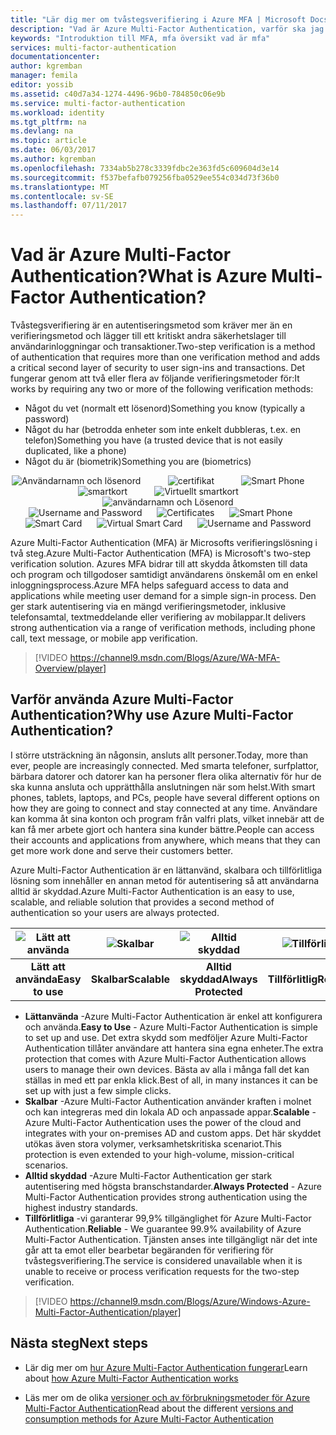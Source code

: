 ```yaml
---
title: "Lär dig mer om tvåstegsverifiering i Azure MFA | Microsoft Docs"
description: "Vad är Azure Multi-Factor Authentication, varför ska jag använda MFA, mer information om Multifaktorautentisering klienten och olika metoder och versioner som är tillgängliga. "
keywords: "Introduktion till MFA, mfa översikt vad är mfa"
services: multi-factor-authentication
documentationcenter: 
author: kgremban
manager: femila
editor: yossib
ms.assetid: c40d7a34-1274-4496-96b0-784850c06e9b
ms.service: multi-factor-authentication
ms.workload: identity
ms.tgt_pltfrm: na
ms.devlang: na
ms.topic: article
ms.date: 06/03/2017
ms.author: kgremban
ms.openlocfilehash: 7334ab5b278c3339fdbc2e363fd5c609604d3e14
ms.sourcegitcommit: f537befafb079256fba0529ee554c034d73f36b0
ms.translationtype: MT
ms.contentlocale: sv-SE
ms.lasthandoff: 07/11/2017
---
```

# <a name="what-is-azure-multi-factor-authentication"></a><span data-ttu-id="68cb0-104">Vad är Azure Multi-Factor Authentication?</span><span class="sxs-lookup"><span data-stu-id="68cb0-104">What is Azure Multi-Factor Authentication?</span></span>
<span data-ttu-id="68cb0-105">Tvåstegsverifiering är en autentiseringsmetod som kräver mer än en verifieringsmetod och lägger till ett kritiskt andra säkerhetslager till användarinloggningar och transaktioner.</span><span class="sxs-lookup"><span data-stu-id="68cb0-105">Two-step verification is a method of authentication that requires more than one verification method and adds a critical second layer of security to user sign-ins and transactions.</span></span> <span data-ttu-id="68cb0-106">Det fungerar genom att två eller flera av följande verifieringsmetoder för:</span><span class="sxs-lookup"><span data-stu-id="68cb0-106">It works by requiring any two or more of the following verification methods:</span></span>

* <span data-ttu-id="68cb0-107">Något du vet (normalt ett lösenord)</span><span class="sxs-lookup"><span data-stu-id="68cb0-107">Something you know (typically a password)</span></span>
* <span data-ttu-id="68cb0-108">Något du har (betrodda enheter som inte enkelt dubbleras, t.ex. en telefon)</span><span class="sxs-lookup"><span data-stu-id="68cb0-108">Something you have (a trusted device that is not easily duplicated, like a phone)</span></span>
* <span data-ttu-id="68cb0-109">Något du är (biometrik)</span><span class="sxs-lookup"><span data-stu-id="68cb0-109">Something you are (biometrics)</span></span>

<span data-ttu-id="68cb0-110"><center>![Användarnamn och lösenord](./media/multi-factor-authentication/pword.png) &nbsp; &nbsp; &nbsp; &nbsp; &nbsp; ![certifikat](./media/multi-factor-authentication/phone.png) &nbsp; &nbsp; &nbsp; &nbsp; &nbsp; ![Smart Phone](./media/multi-factor-authentication/hware.png) &nbsp; &nbsp; &nbsp; &nbsp; &nbsp; ![smartkort](./media/multi-factor-authentication/smart.png) &nbsp; &nbsp; &nbsp; &nbsp; &nbsp; ![Virtuellt smartkort](./media/multi-factor-authentication/vsmart.png) &nbsp; &nbsp; &nbsp; &nbsp; &nbsp; ![användarnamn och Lösenord](./media/multi-factor-authentication/cert.png)</center></span><span class="sxs-lookup"><span data-stu-id="68cb0-110"><center>![Username and Password](./media/multi-factor-authentication/pword.png) &nbsp;&nbsp;&nbsp;&nbsp;&nbsp;![Certificates](./media/multi-factor-authentication/phone.png) &nbsp;&nbsp;&nbsp;&nbsp;&nbsp;![Smart Phone](./media/multi-factor-authentication/hware.png) &nbsp;&nbsp;&nbsp;&nbsp;&nbsp;![Smart Card](./media/multi-factor-authentication/smart.png) &nbsp;&nbsp;&nbsp;&nbsp;&nbsp;![Virtual Smart Card](./media/multi-factor-authentication/vsmart.png) &nbsp;&nbsp;&nbsp;&nbsp;&nbsp;![Username and Password](./media/multi-factor-authentication/cert.png)</center></span></span>

<span data-ttu-id="68cb0-111">Azure Multi-Factor Authentication (MFA) är Microsofts verifieringslösning i två steg.</span><span class="sxs-lookup"><span data-stu-id="68cb0-111">Azure Multi-Factor Authentication (MFA) is Microsoft's two-step verification solution.</span></span> <span data-ttu-id="68cb0-112">Azures MFA bidrar till att skydda åtkomsten till data och program och tillgodoser samtidigt användarens önskemål om en enkel inloggningsprocess.</span><span class="sxs-lookup"><span data-stu-id="68cb0-112">Azure MFA helps safeguard access to data and applications while meeting user demand for a simple sign-in process.</span></span> <span data-ttu-id="68cb0-113">Den ger stark autentisering via en mängd verifieringsmetoder, inklusive telefonsamtal, textmeddelande eller verifiering av mobilappar.</span><span class="sxs-lookup"><span data-stu-id="68cb0-113">It delivers strong authentication via a range of verification methods, including phone call, text message, or mobile app verification.</span></span>

> [!VIDEO https://channel9.msdn.com/Blogs/Azure/WA-MFA-Overview/player]
>
>

## <a name="why-use-azure-multi-factor-authentication"></a><span data-ttu-id="68cb0-114">Varför använda Azure Multi-Factor Authentication?</span><span class="sxs-lookup"><span data-stu-id="68cb0-114">Why use Azure Multi-Factor Authentication?</span></span>
<span data-ttu-id="68cb0-115">I större utsträckning än någonsin, ansluts allt personer.</span><span class="sxs-lookup"><span data-stu-id="68cb0-115">Today, more than ever, people are increasingly connected.</span></span> <span data-ttu-id="68cb0-116">Med smarta telefoner, surfplattor, bärbara datorer och datorer kan ha personer flera olika alternativ för hur de ska kunna ansluta och upprätthålla anslutningen när som helst.</span><span class="sxs-lookup"><span data-stu-id="68cb0-116">With smart phones, tablets, laptops, and PCs, people have several different options on how they are going to connect and stay connected at any time.</span></span> <span data-ttu-id="68cb0-117">Användare kan komma åt sina konton och program från valfri plats, vilket innebär att de kan få mer arbete gjort och hantera sina kunder bättre.</span><span class="sxs-lookup"><span data-stu-id="68cb0-117">People can access their accounts and applications from anywhere, which means that they can get more work done and serve their customers better.</span></span>

<span data-ttu-id="68cb0-118">Azure Multi-Factor Authentication är en lättanvänd, skalbara och tillförlitliga lösning som innehåller en annan metod för autentisering så att användarna alltid är skyddad.</span><span class="sxs-lookup"><span data-stu-id="68cb0-118">Azure Multi-Factor Authentication is an easy to use, scalable, and reliable solution that provides a second method of authentication so your users are always protected.</span></span>

| ![Lätt att använda](./media/multi-factor-authentication/simple.png) | ![Skalbar](./media/multi-factor-authentication/scalable.png) | ![Alltid skyddad](./media/multi-factor-authentication/protected.png) | ![Tillförlitlig](./media/multi-factor-authentication/reliable.png) |
|:---:|:---:|:---:|:---:|
| <span data-ttu-id="68cb0-123">**Lätt att använda**</span><span class="sxs-lookup"><span data-stu-id="68cb0-123">**Easy to use**</span></span> |<span data-ttu-id="68cb0-124">**Skalbar**</span><span class="sxs-lookup"><span data-stu-id="68cb0-124">**Scalable**</span></span> |<span data-ttu-id="68cb0-125">**Alltid skyddad**</span><span class="sxs-lookup"><span data-stu-id="68cb0-125">**Always Protected**</span></span> |<span data-ttu-id="68cb0-126">**Tillförlitlig**</span><span class="sxs-lookup"><span data-stu-id="68cb0-126">**Reliable**</span></span> |

* <span data-ttu-id="68cb0-127">**Lättanvända** -Azure Multi-Factor Authentication är enkel att konfigurera och använda.</span><span class="sxs-lookup"><span data-stu-id="68cb0-127">**Easy to Use** - Azure Multi-Factor Authentication is simple to set up and use.</span></span> <span data-ttu-id="68cb0-128">Det extra skydd som medföljer Azure Multi-Factor Authentication tillåter användare att hantera sina egna enheter.</span><span class="sxs-lookup"><span data-stu-id="68cb0-128">The extra protection that comes with Azure Multi-Factor Authentication allows users to manage their own devices.</span></span> <span data-ttu-id="68cb0-129">Bästa av alla i många fall det kan ställas in med ett par enkla klick.</span><span class="sxs-lookup"><span data-stu-id="68cb0-129">Best of all, in many instances it can be set up with just a few simple clicks.</span></span>
* <span data-ttu-id="68cb0-130">**Skalbar** -Azure Multi-Factor Authentication använder kraften i molnet och kan integreras med din lokala AD och anpassade appar.</span><span class="sxs-lookup"><span data-stu-id="68cb0-130">**Scalable** - Azure Multi-Factor Authentication uses the power of the cloud and integrates with your on-premises AD and custom apps.</span></span> <span data-ttu-id="68cb0-131">Det här skyddet utökas även stora volymer, verksamhetskritiska scenariot.</span><span class="sxs-lookup"><span data-stu-id="68cb0-131">This protection is even extended to your high-volume, mission-critical scenarios.</span></span>
* <span data-ttu-id="68cb0-132">**Alltid skyddad** -Azure Multi-Factor Authentication ger stark autentisering med högsta branschstandarder.</span><span class="sxs-lookup"><span data-stu-id="68cb0-132">**Always Protected** - Azure Multi-Factor Authentication provides strong authentication using the highest industry standards.</span></span>
* <span data-ttu-id="68cb0-133">**Tillförlitliga** -vi garanterar 99,9% tillgänglighet för Azure Multi-Factor Authentication.</span><span class="sxs-lookup"><span data-stu-id="68cb0-133">**Reliable** - We guarantee 99.9% availability of Azure Multi-Factor Authentication.</span></span> <span data-ttu-id="68cb0-134">Tjänsten anses inte tillgängligt när det inte går att ta emot eller bearbetar begäranden för verifiering för tvåstegsverifiering.</span><span class="sxs-lookup"><span data-stu-id="68cb0-134">The service is considered unavailable when it is unable to receive or process verification requests for the two-step verification.</span></span>

> [!VIDEO https://channel9.msdn.com/Blogs/Azure/Windows-Azure-Multi-Factor-Authentication/player]


## <a name="next-steps"></a><span data-ttu-id="68cb0-135">Nästa steg</span><span class="sxs-lookup"><span data-stu-id="68cb0-135">Next steps</span></span>

- <span data-ttu-id="68cb0-136">Lär dig mer om [hur Azure Multi-Factor Authentication fungerar](multi-factor-authentication-how-it-works.md)</span><span class="sxs-lookup"><span data-stu-id="68cb0-136">Learn about [how Azure Multi-Factor Authentication works](multi-factor-authentication-how-it-works.md)</span></span>

- <span data-ttu-id="68cb0-137">Läs mer om de olika [versioner och av förbrukningsmetoder för Azure Multi-Factor Authentication](multi-factor-authentication-versions-plans.md)</span><span class="sxs-lookup"><span data-stu-id="68cb0-137">Read about the different [versions and consumption methods for Azure Multi-Factor Authentication](multi-factor-authentication-versions-plans.md)</span></span>
